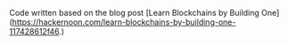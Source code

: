 Code written based on the blog post [Learn Blockchains by Building One] (https://hackernoon.com/learn-blockchains-by-building-one-117428612f46.)


